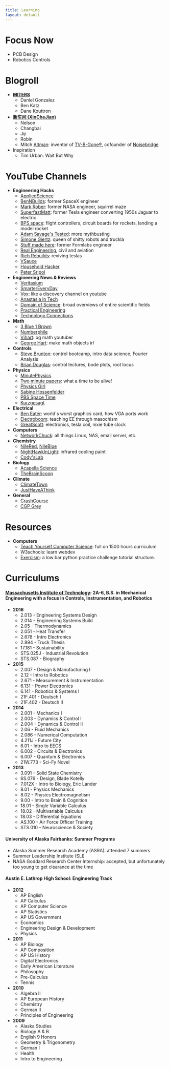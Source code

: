 ```yaml
---
title: Learning
layout: default
---
```


# Focus Now
- PCB Design
- Robotics Controls

# Blogroll
- **[MITERS](http://miters.mit.edu/)**
	- Daniel Gonzalez
	- Ben Katz
	- Dane Kouttron 
- **[新车间 (XinCheJian)](https://xinchejian.com/?lang=en)**
	- Nelson
	- Changbai
	- Jiji
	- Robin
	- Mitch [Altman](https://en.wikipedia.org/wiki/Mitch_Altman): inventor of [TV-B-Gone®](https://www.tvbgone.com/), cofounder of [Noisebridge](https://www.noisebridge.net/wiki/Noisebridge) 
- Inspiration
	- Tim Urban: Wait But Why


# YouTube Channels
- **Engineering Hacks**
	- [AppliedScience](https://www.youtube.com/@AppliedScience)
	- [BenNBuilds](https://www.youtube.com/@BenNBuilds): former SpaceX engineer
	- [Mark Rober](https://www.youtube.com/@MarkRober): former NASA engineer, squirrel maze
	- [SuperfastMatt](https://www.youtube.com/@SuperfastMatt): former Tesla engineer converting 1950s Jaguar to electric
	- [BPS.space](https://www.youtube.com/@BPSspace): flight controllers, circuit boards for rockets, landing a model rocket
	- [Adam Savage's Tested](https://www.youtube.com/@tested): more mythbusting
	- [Simone Giertz](https://www.youtube.com/channel/UC3KEoMzNz8eYnwBC34RaKCQ): queen of shitty robots and truckla
	- [Stuff made here](https://www.youtube.com/channel/UCj1VqrHhDte54oLgPG4xpuQ): former Formlabs engineer
	- [Real Engineering](https://www.youtube.com/@RealEngineering), civil and aviation
	- [Rich Rebuilds](https://www.youtube.com/watch?v=NuAMczraBIM): reviving teslas
	- [VSauce](https://www.youtube.com/c/vsauce1)
	- [Household Hacker](https://www.youtube.com/householdhacker)
	- [Peter Sripol](https://www.youtube.com/@PeterSripol)
- **Engineering News & Reviews**
	- [Veritasium](https://www.youtube.com/@veritasium)
	- [SmarterEveryDay](https://www.youtube.com/@smartereveryday)
	- [Vox](https://www.youtube.com/@Vox): like a discovery channel on youtube
	- [Anastasia In Tech](https://www.youtube.com/c/AnastasiInTech)
	- [Domain of Science](https://www.youtube.com/@domainofscience): broad overviews of entire scientific fields
	- [Practical Engineering](https://www.youtube.com/@PracticalEngineeringChannel)
	- [Technology Connections](https://www.youtube.com/@TechnologyConnections)
- **Math**
	- [3 Blue 1 Brown](https://www.youtube.com/@3blue1brown)
	- [Numberphile](https://www.youtube.com/@numberphile)
	- [Vihart](https://www.youtube.com/@Vihart): og math youtuber
	- [George Hart](https://www.youtube.com/@GeorgeHart-math): make math objects irl
- **Controls**
	- [Steve Brunton](https://www.youtube.com/channel/UCm5mt-A4w61lknZ9lCsZtBw): control bootcamp, intro data science, Fourier Analysis
	- [Brian Douglas](https://www.youtube.com/@ControlLectures): control lectures, bode plots, root locus
- **Physics** 
	- [MinutePhysics](https://www.youtube.com/@MinutePhysics)
	- [Two minute papers](https://www.youtube.com/user/keeroyz): what a time to be alive!
	- [Physics Girl](https://www.youtube.com/@physicsgirl)
	- [Sabine Hossenfelder](https://www.youtube.com/@SabineHossenfelder)
	- [PBS Space Time](https://www.youtube.com/@pbsspacetime)
	- [Kurzgesagt](https://www.youtube.com/channel/UCsXVk37bltHxD1rDPwtNM8Q)
- **Electrical**
	- [Ben Eater](https://www.youtube.com/@BenEater): world's worst graphics card, how VGA ports work 
	- [Electroboom](https://www.youtube.com/@ElectroBOOM): teaching EE through masochism 
	- [GreatScott](https://www.youtube.com/@greatscottlab): electronics, tesla coil, nixie tube clock 
- **Computers**
	- [NetworkChuck](https://www.youtube.com/user/NetworkChuck): all things Linux, NAS, email server, etc. 
- **Chemistry** 
	- [NileRed](https://www.youtube.com/channel/UCFhXFikryT4aFcLkLw2LBLA), [NileBlue](https://www.youtube.com/@NileBlue)
	- [NightHawkInLight](https://www.youtube.com/@Nighthawkinlight): infrared cooling paint
	- [Cody'sLab](https://www.youtube.com/@theCodyReeder)
- **Biology**
	- [Acapella Science](https://www.youtube.com/@acapellascience)
	- [TheBrainScoop](https://www.youtube.com/@thebrainscoop)
- **Climate**
	- [ClimateTown](https://www.youtube.com/@ClimateTown)
	- [JustHaveAThink](https://www.youtube.com/@JustHaveaThink)
- **General**
	- [CrashCourse](https://www.youtube.com/user/crashcourse)
	- [CGP Grey](https://www.youtube.com/@CGPGrey/playlists)

# Resources
- **Computers**
	- [Teach Yourself Computer Science](https://teachyourselfcs.com/): full on 1500 hours curriculum
	- W3schools: learn webdev
	- [Exercism](https://exercism.org/dashboard): a low bar python practice challenge tutorial structure. 

# Curriculums
#### [Massachusetts Institute of Technology](https://ocw.mit.edu/): 2A-6, B.S. in Mechanical Engineering with a focus in Controls, Instrumentation, and Robotics 
- **2016**
	- 2.013 - Engineering Systems Design
	- 2.014 - Engineering Systems Build
	- 2.05 - Thermodynamics
	- 2.051 - Heat Transfer
	- 2.678 - Intro Electronics
	- 2.994 - Truck Thesis
	- 17.181 - Sustainability
	- STS.025J - Industrial Revolution
	- STS.087 - Biography
- **2015**
	- 2.007 - Design & Manufacturing I
	- 2.12 - Intro to Robotics
	- 2.671 - Measurement & Instrumentation
	- 6.131 - Power Electronics
	- 6.141 - Robotics & Systems I
	- 21F.401 - Deutsch I
	- 21F.402 - Deutsch II
- **2014**
	- 2.001 - Mechanics I
	- 2.003 - Dynamics & Control I
	- 2.004 - Dynamics & Control II
	- 2.06 - Fluid Mechanics
	- 2.086 - Numerical Computation
	- 4.211J - Future City
	- 6.01 - Intro to EECS
	- 6.002 - Circuits & Electronics
	- 6.007 - Quantum & Electronics
	- 21W.773 - Sci-Fy Novel
- **2013**
	- 3.091 - Solid State Chemistry
	- 6S.076 - Design, Blade Kotelly
	- 7.012X - Intro to Biology, Eric Lander
	- 8.01 - Physics Mechanics
	- 8.02 - Physics Electromagnetism
	- 9.00 - Intro to Brain & Cognition
	- 18.01 - Single Variable Calculus
	- 18.02 - Multivariable Calculus
	- 18.03 - Differential Equations
	- AS.100 - Air Force Officer Training
	- STS.010 - Neuroscience & Society

#### University of Alaska Fairbanks: Summer Programs
- Alaska Summer Research Academy (ASRA): attended 7 summers
- Summer Leadership Institute (SLI)
- NASA Goddard Research Center Internship: accepted, but unfortunately too young to get clearance at the time

#### Austin E. Lathrop High School: Engineering Track
- **2012**
	- AP English
	- AP Calculus
	- AP Computer Science
	- AP Statistics
	- AP US Government
	- Economics
	- Engineering Design & Development
	- Physics
- **2011**
	- AP Biology
	- AP Composition
	- AP US History
	- Digital Electronics
	- Early American Literature
	- Philosophy
	- Pre-Calculus
	- Tennis
- **2010**
	- Algebra II
	- AP European History
	- Chemistry
	- German II
	- Principles of Engineering
- **2009**
	- Alaska Studies
	- Biology A & B
	- English 9 Honors
	- Geometry & Trigonometry
	- German I
	- Health 
	- Intro to Engineering